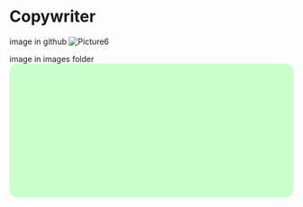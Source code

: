# Copywriter

image in github
![Picture6](https://github.com/user-attachments/assets/b0b760ac-046b-46f8-9488-614415f4c8b1)

image in images folder
![Picture5](images/Copywriter/Picture5.png)
